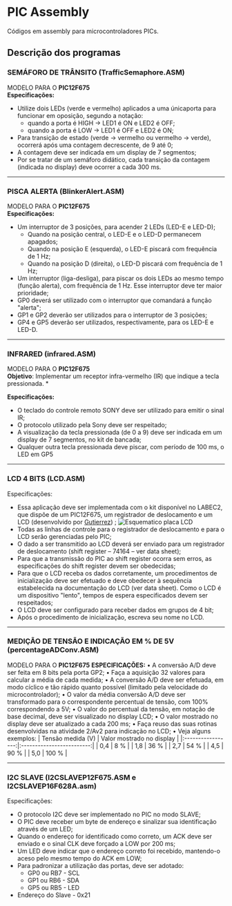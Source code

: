 # PIC Assembly
Códigos em assembly para microcontroladores PICs.  
## Descrição dos programas  

### SEMÁFORO DE TRÂNSITO (TrafficSemaphore.ASM)  
 MODELO PARA O **PIC12F675**  
**Especificações:**  
* Utilize dois LEDs (verde e vermelho) aplicados a uma únicaporta para funcionar em oposição, segundo a notação:   
	*  quando a porta é HIGH → LED1 é ON e LED2 é OFF;   
	* quando a porta é LOW → LED1 é OFF e LED2 é ON;   
* Para transição de estado (verde → vermelho ou vermelho → verde), ocorrerá após uma contagem decrescente, de 9 até 0;    
* A contagem deve ser indicada em um display de 7 segmentos;  
* Por se tratar de um semáforo didático, cada transição da contagem (indicada no display) deve ocorrer a cada 300 ms.   
* * * *
### PISCA ALERTA (BlinkerAlert.ASM)
MODELO PARA O **PIC12F675**  
**Especificações:** 
* Um interruptor de 3 posições, para acender 2 LEDs (LED-E e LED-D);   
	* Quando na posição central, o LED-E e o LED-D permanecem apagados;   
	* Quando na posição E (esquerda), o LED-E piscará com frequência de 1 Hz;   
	* Quando na posição D (direita), o LED-D piscará com frequência de 1 Hz;   
* Um interruptor (liga-desliga), para piscar os dois LEDs ao mesmo tempo (função alerta), com frequência de 1 Hz.    Esse interruptor deve ter maior prioridade;   
* GP0 deverá ser utilizado com o interruptor que comandará a função "alerta";   
* GP1 e GP2 deverão ser utilizados para o interruptor de 3 posições;
* GP4 e GP5 deverão ser utilizados, respectivamente, para os LED-E e LED-D.
* * * *
### INFRARED (infrared.ASM)
 MODELO PARA O **PIC12F675**  
**Objetivo**: Implementar um receptor infra-vermelho (IR) que indique a tecla pressionada. *

**Especificações:** 
* O teclado do controle remoto SONY deve ser utilizado para emitir o sinal IR; 
* O protocolo utilizado pela Sony deve ser respeitado;
* A visualização da tecla pressionada (de 0 a 9) deve ser  indicada em um display de 7 segmentos, no kit de bancada; 
* Qualquer outra tecla pressionada deve piscar, com  período de 100 ms, o LED em GP5 
* * * *
### LCD 4 BITS (LCD.ASM)
Especificações: 
* Essa aplicação deve ser implementada com o kit disponível no LABEC2, que dispõe de um PIC12F675, um registrador de deslocamento e um LCD (desenvolvido por [Gutierrez](https://github.com/gutierrezps)) ; 
![Esquematico placa LCD](https://i.imgur.com/cTeNyUo.png)
* Todas as linhas de controle para o registrador de deslocamento e para o LCD serão gerenciadas pelo PIC; 
* O dado a ser transmitido ao LCD deverá ser enviado para um registrador de deslocamento (shift register – 74164 – ver data sheet); 
* Para que a transmissão do PIC ao shift register ocorra sem erros, as especificações do shift register devem ser obedecidas; 
* Para que o LCD receba os dados corretamente, um procedimentos de inicialização deve ser efetuado e deve obedecer à sequência estabelecida na documentação do LCD (ver data sheet). Como o LCD é um dispositivo "lento", tempos de espera especificados devem ser respeitados; 
* O LCD deve ser configurado para receber dados em grupos de 4 bit; 
* Após o procedimento de inicialização, escreva seu nome no LCD.
* * * *
### MEDIÇÃO DE TENSÃO E INDICAÇÃO EM % DE 5V (percentageADConv.ASM)
 MODELO PARA O **PIC12F675** 
**ESPECIFICAÇÕES:**
 • A conversão A/D deve ser feita em 8 bits pela porta GP2; 
 • Faça a aquisição 32 valores para calcular a média de cada medida; 
 • A conversão A/D deve ser efetuada, em modo cíclico e tão rápido quanto possível (limitado pela velocidade do microcontrolador); 
 • O valor da média conversão A/D deve ser transformado para o correspondente percentual de tensão, com 100% correspondendo a 5V; 
 • O valor do percentual da tensão, em notação de base decimal, deve ser visualizado no display LCD; 
 • O valor mostrado no display deve ser atualizado a cada 200 ms; 
 • Faça reuso das suas rotinas desenvolvidas na atividade 2/Av2 para indicação no LCD; 
 • Veja alguns exemplos: 
| Tensão medida (V) | Valor mostrado no display |
|:-----------------:|:-------------------------:|
|        0,4        |            8 %            |
|        1,8        |            36 %           |
|        2,7        |            54 %           |
|        4,5        |            90 %           |
|        5,0        |           100 %           |
* * * *
### I2C SLAVE (I2CSLAVEP12F675.ASM e I2CSLAVEP16F628A.asm)  
Especificações:  
* O protocolo I2C deve ser implementado no PIC no modo SLAVE; 
* O PIC deve receber um byte de endereço e sinalizar sua identificação através de um LED; 
* Quando o endereço for identificado como correto, um ACK deve ser enviado e o sinal CLK deve forçado a LOW por 200 ms; 
* Um LED deve indicar que o endereço correto foi recebido, mantendo-o aceso pelo mesmo tempo do ACK em LOW; 
* Para padronizar a utilização das portas, deve ser adotado:   
	* GP0 ou RB7 - SCL   
	* GP1 ou RB6 - SDA   
	* GP5 ou RB5 - LED  
* Endereço do Slave - 0x21  
